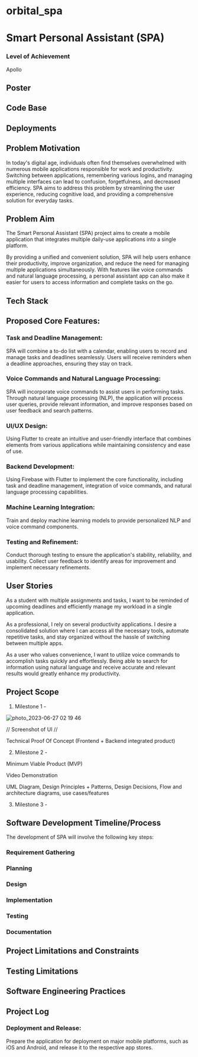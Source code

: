 # orbital_spa

# Smart Personal Assistant (SPA)

### Level of Achievement
Apollo


## Poster


## Code Base


## Deployments


## Problem Motivation
In today's digital age, individuals often find themselves overwhelmed with numerous mobile applications responsible for work and productivity. Switching between applications, remembering various logins, and managing multiple interfaces can lead to confusion, forgetfulness, and decreased efficiency. SPA aims to address this problem by streamlining the user experience, reducing cognitive load, and providing a comprehensive solution for everyday tasks.


## Problem Aim
The Smart Personal Assistant (SPA) project aims to create a mobile application that integrates multiple daily-use applications into a single platform. 

By providing a unified and convenient solution, SPA will help users enhance their productivity, improve organization, and reduce the need for managing multiple applications simultaneously. With features like voice commands and natural language processing, a personal assistant app can also make it easier for users to access information and complete tasks on the go.


## Tech Stack


## Proposed Core Features:

### Task and Deadline Management: 
SPA will combine a to-do list with a calendar, enabling users to record and manage tasks and deadlines seamlessly. Users will receive reminders when a deadline approaches, ensuring they stay on track.

### Voice Commands and Natural Language Processing: 
SPA will incorporate voice commands to assist users in performing tasks. Through natural language processing (NLP), the application will process user queries, provide relevant information, and improve responses based on user feedback and search patterns.

### UI/UX Design: 
Using Flutter to create an intuitive and user-friendly interface that combines elements from various applications while maintaining consistency and ease of use. 

### Backend Development:
Using Firebase with Flutter to implement the core functionality, including task and deadline management, integration of voice commands, and natural language processing capabilities.

### Machine Learning Integration: 
Train and deploy machine learning models to provide personalized NLP and voice command components.

### Testing and Refinement: 
Conduct thorough testing to ensure the application's stability, reliability, and usability. Collect user feedback to identify areas for improvement and implement necessary refinements.


## User Stories
As a student with multiple assignments and tasks, I want to be reminded of upcoming deadlines and efficiently manage my workload in a single application.

As a professional, I rely on several productivity applications. I desire a consolidated solution where I can access all the necessary tools, automate repetitive tasks, and stay organized without the hassle of switching between multiple apps.

As a user who values convenience, I want to utilize voice commands to accomplish tasks quickly and effortlessly. Being able to search for information using natural language and receive accurate and relevant results would greatly enhance my productivity.





## Project Scope
1) Milestone 1 - 

![photo_2023-06-27 02 19 46](https://github.com/wjayee/orbital_spa/assets/65785157/9b74c30c-3d2a-409f-9829-a763c9915b85)

// Screenshot of UI //

Technical Proof Of Concept (Frontend + Backend integrated product)




2) Milestone 2 -

Minimum Viable Product (MVP) 

Video Demonstration

UML Diagram, Design Principles + Patterns, Design Decisions, Flow and architecture diagrams, use cases/features




3) Milestone 3 - 






## Software Development Timeline/Process
The development of SPA will involve the following key steps:

### Requirement Gathering
### Planning
### Design
### Implementation
### Testing
### Documentation


## Project Limitations and Constraints


## Testing Limitations


## Software Engineering Practices


## Project Log



### Deployment and Release: 
Prepare the application for deployment on major mobile platforms, such as iOS and Android, and release it to the respective app stores.
